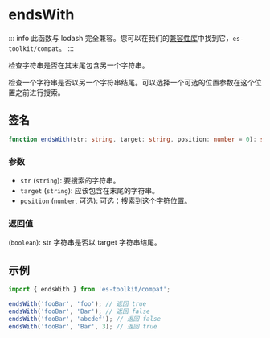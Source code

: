 # endsWith

::: info
此函数与 lodash 完全兼容。您可以在我们的[兼容性库](../../../compatibility.md)中找到它，`es-toolkit/compat`。
:::

检查字符串是否在其末尾包含另一个字符串。

检查一个字符串是否以另一个字符串结尾。可以选择一个可选的位置参数在这个位置之前进行搜索。

## 签名

```typescript
function endsWith(str: string, target: string, position: number = 0): string;
```

### 参数

- `str` (`string`): 要搜索的字符串。
- `target` (`string`): 应该包含在末尾的字符串。
- `position` (`number`, 可选): 可选：搜索到这个字符位置。

### 返回值

(`boolean`): str 字符串是否以 target 字符串结尾。

## 示例

```typescript
import { endsWith } from 'es-toolkit/compat';

endsWith('fooBar', 'foo'); // 返回 true
endsWith('fooBar', 'Bar'); // 返回 false
endsWith('fooBar', 'abcdef'); // 返回 false
endsWith('fooBar', 'Bar', 3); // 返回 true
```
